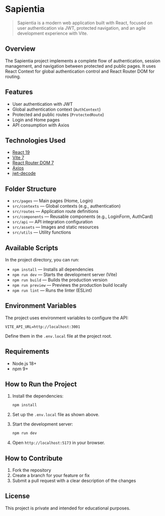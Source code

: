 # Sapientia

> Sapientia is a modern web application built with React, focused on user authentication via JWT, protected navigation, and an agile development experience with Vite.

## Overview

The Sapientia project implements a complete flow of authentication, session management, and navigation between protected and public pages. It uses React Context for global authentication control and React Router DOM for routing.

## Features

* User authentication with JWT
* Global authentication context (`AuthContext`)
* Protected and public routes (`ProtectedRoute`)
* Login and Home pages
* API consumption with Axios

## Technologies Used

* [React 19](https://react.dev/)
* [Vite 7](https://vitejs.dev/)
* [React Router DOM 7](https://reactrouter.com/)
* [Axios](https://axios-http.com/)
* [jwt-decode](https://github.com/auth0/jwt-decode)

## Folder Structure

* `src/pages` — Main pages (Home, Login)
* `src/contexts` — Global contexts (e.g., authentication)
* `src/routes` — Application route definitions
* `src/components` — Reusable components (e.g., LoginForm, AuthCard)
* `src/api` — API integration configuration
* `src/assets` — Images and static resources
* `src/utils` — Utility functions

## Available Scripts

In the project directory, you can run:

* `npm install` — Installs all dependencies
* `npm run dev` — Starts the development server (Vite)
* `npm run build` — Builds the production version
* `npm run preview` — Previews the production build locally
* `npm run lint` — Runs the linter (ESLint)

## Environment Variables

The project uses environment variables to configure the API:

```
VITE_API_URL=http://localhost:3001
```

Define them in the `.env.local` file at the project root.

## Requirements

* Node.js 18+
* npm 9+

## How to Run the Project

1. Install the dependencies:

   ```bash
   npm install
   ```
2. Set up the `.env.local` file as shown above.
3. Start the development server:

   ```bash
   npm run dev
   ```
4. Open `http://localhost:5173` in your browser.

## How to Contribute

1. Fork the repository
2. Create a branch for your feature or fix
3. Submit a pull request with a clear description of the changes

## License

This project is private and intended for educational purposes.
